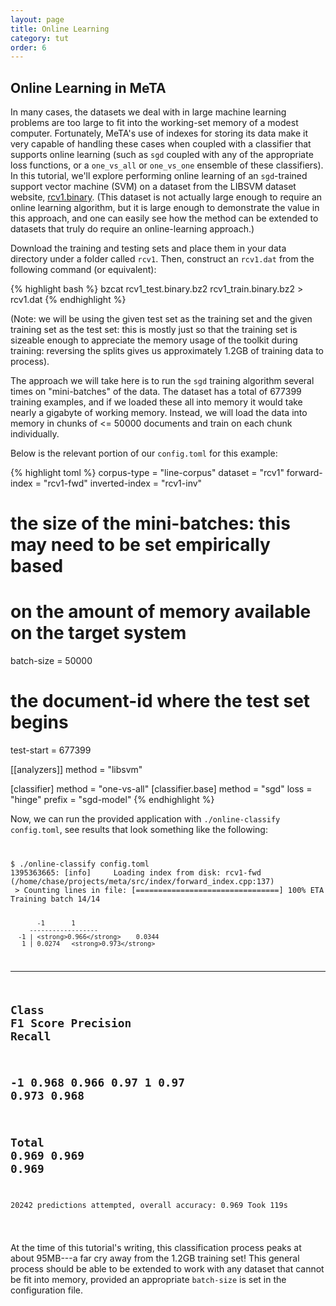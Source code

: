 ```yaml
---
layout: page
title: Online Learning
category: tut
order: 6
---
```


## Online Learning in MeTA

In many cases, the datasets we deal with in large machine learning
problems are too large to fit into the working-set memory of a modest
computer. Fortunately, MeTA's use of indexes for storing its data make it
very capable of handling these cases when coupled with a classifier that
supports online learning (such as `sgd` coupled with any of the
appropriate loss functions, or a `one_vs_all` or `one_vs_one` ensemble of
these classifiers). In this tutorial, we'll explore performing online
learning of an `sgd`-trained support vector machine (SVM) on a dataset from
the LIBSVM dataset website,
[rcv1.binary](http://www.csie.ntu.edu.tw/~cjlin/libsvmtools/datasets/binary.html#rcv1.binary).
(This dataset is not actually large enough to require an online learning
algorithm, but it is large enough to demonstrate the value in this
approach, and one can easily see how the method can be extended to
datasets that truly do require an online-learning approach.)

Download the training and testing sets and place them in your data
directory under a folder called `rcv1`. Then, construct an `rcv1.dat` from
the following command (or equivalent):

{% highlight bash %}
bzcat rcv1_test.binary.bz2 rcv1_train.binary.bz2 > rcv1.dat
{% endhighlight %}

(Note: we will be using the given test set as the training set and the
given training set as the test set: this is mostly just so that the
training set is sizeable enough to appreciate the memory usage of the
toolkit during training: reversing the splits gives us approximately 1.2GB
of training data to process).

The approach we will take here is to run the `sgd` training algorithm
several times on "mini-batches" of the data. The dataset has a total of
677399 training examples, and if we loaded these all into memory it would
take nearly a gigabyte of working memory. Instead, we will load the data
into memory in chunks of <= 50000 documents and train on each chunk
individually.

Below is the relevant portion of our `config.toml` for this example:

{% highlight toml %}
corpus-type = "line-corpus"
dataset = "rcv1"
forward-index = "rcv1-fwd"
inverted-index = "rcv1-inv"

# the size of the mini-batches: this may need to be set empirically based
# on the amount of memory available on the target system
batch-size = 50000
# the document-id where the test set begins
test-start = 677399

[[analyzers]]
method = "libsvm"

[classifier]
method = "one-vs-all"
    [classifier.base]
    method = "sgd"
    loss = "hinge"
    prefix = "sgd-model"
{% endhighlight %}

Now, we can run the provided application with `./online-classify
config.toml`, see results that look something like the following:

<div>
<code>
<pre>
$ ./online-classify config.toml
1395363665: [info]     Loading index from disk: rcv1-fwd
(/home/chase/projects/meta/src/index/forward_index.cpp:137)
 > Counting lines in file: [================================] 100% ETA 00:00:00
Training batch 14/14

           -1       1
         ------------------
      -1 | <strong>0.966</strong>    0.0344
       1 | 0.0274   <strong>0.973</strong>

------------------------------------------------
<strong>Class</strong>       <strong>F1 Score</strong>    <strong>Precision</strong>   <strong>Recall</strong>
------------------------------------------------
-1          0.968       0.966       0.97
1           0.97        0.973       0.968
------------------------------------------------
<strong>Total</strong>       <strong>0.969</strong>       <strong>0.969</strong>       <strong>0.969</strong>
------------------------------------------------
20242 predictions attempted, overall accuracy: 0.969
Took 119s
</pre>
</code>
</div>

At the time of this tutorial's writing, this classification process peaks at
about 95MB---a far cry away from the 1.2GB training set! This general process
should be able to be extended to work with any dataset that cannot be fit into
memory, provided an appropriate `batch-size` is set in the configuration file.

